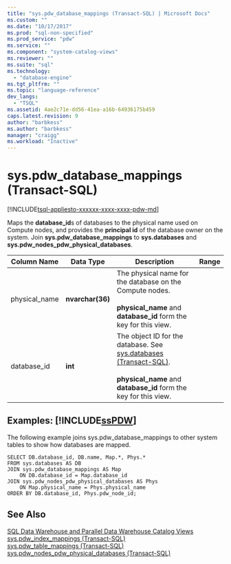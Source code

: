 ```yaml
---
title: "sys.pdw_database_mappings (Transact-SQL) | Microsoft Docs"
ms.custom: ""
ms.date: "10/17/2017"
ms.prod: "sql-non-specified"
ms.prod_service: "pdw"
ms.service: ""
ms.component: "system-catalog-views"
ms.reviewer: ""
ms.suite: "sql"
ms.technology: 
  - "database-engine"
ms.tgt_pltfrm: ""
ms.topic: "language-reference"
dev_langs: 
  - "TSQL"
ms.assetid: 4ae2c71e-dd56-41ea-a16b-64936175b459
caps.latest.revision: 9
author: "barbkess"
ms.author: "barbkess"
manager: "craigg"
ms.workload: "Inactive"
---
```

# sys.pdw_database_mappings (Transact-SQL)
[!INCLUDE[tsql-appliesto-xxxxxx-xxxx-xxxx-pdw-md](../../includes/tsql-appliesto-xxxxxx-xxxx-xxxx-pdw-md.md)]

  Maps the **database_id**s of databases to the physical name used on Compute nodes, and provides the **principal id** of the database owner on the system. Join **sys.pdw_database_mappings** to **sys.databases** and **sys.pdw_nodes_pdw_physical_databases**.  
  
|Column Name|Data Type|Description|Range|  
|-----------------|---------------|-----------------|-----------|  
|physical_name|**nvarchar(36)**|The physical name for the database on the Compute nodes.<br /><br /> **physical_name** and **database_id** form the key for this view.||  
|database_id|**int**|The object ID for the database. See [sys.databases &#40;Transact-SQL&#41;](../../relational-databases/system-catalog-views/sys-databases-transact-sql.md).<br /><br /> **physical_name** and **database_id** form the key for this view.||  
  
## Examples: [!INCLUDE[ssPDW](../../includes/sspdw-md.md)]  
 The following example joins sys.pdw_database_mappings to other system tables to show how databases are mapped.  
  
```  
SELECT DB.database_id, DB.name, Map.*, Phys.*   
FROM sys.databases AS DB  
JOIN sys.pdw_database_mappings AS Map  
    ON DB.database_id = Map.database_id  
JOIN sys.pdw_nodes_pdw_physical_databases AS Phys  
    ON Map.physical_name = Phys.physical_name  
ORDER BY DB.database_id, Phys.pdw_node_id;  
```  
  
## See Also  
 [SQL Data Warehouse and Parallel Data Warehouse Catalog Views](../../relational-databases/system-catalog-views/sql-data-warehouse-and-parallel-data-warehouse-catalog-views.md)   
 [sys.pdw_index_mappings &#40;Transact-SQL&#41;](../../relational-databases/system-catalog-views/sys-pdw-index-mappings-transact-sql.md)   
 [sys.pdw_table_mappings &#40;Transact-SQL&#41;](../../relational-databases/system-catalog-views/sys-pdw-table-mappings-transact-sql.md)   
 [sys.pdw_nodes_pdw_physical_databases &#40;Transact-SQL&#41;](../../relational-databases/system-catalog-views/sys-pdw-nodes-pdw-physical-databases-transact-sql.md)  
  
  

